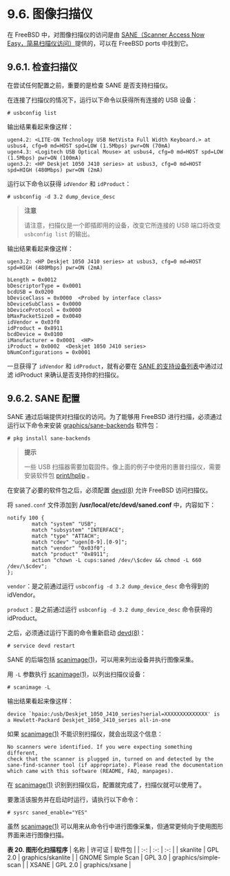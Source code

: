 # 9.6. 图像扫描仪

在 FreeBSD 中，对图像扫描仪的访问是由 [SANE（Scanner Access Now Easy，简易扫描仪访问）](http://www.sane-project.org/)提供的，可以在 FreeBSD ports 中找到它。

## 9.6.1. 检查扫描仪

在尝试任何配置之前，重要的是检查 SANE 是否支持扫描仪。

在连接了扫描仪的情况下，运行以下命令以获得所有连接的 USB 设备：

```shell-sessionl
# usbconfig list
```

输出结果看起来像这样：

```shell-sessionl
ugen4.2: <LITE-ON Technology USB NetVista Full Width Keyboard.> at usbus4, cfg=0 md=HOST spd=LOW (1.5Mbps) pwr=ON (70mA)
ugen4.3: <Logitech USB Optical Mouse> at usbus4, cfg=0 md=HOST spd=LOW (1.5Mbps) pwr=ON (100mA)
ugen3.2: <HP Deskjet 1050 J410 series> at usbus3, cfg=0 md=HOST spd=HIGH (480Mbps) pwr=ON (2mA)
```

运行以下命令以获得 `idVendor` 和 `idProduct`：

```shell-sessionl
# usbconfig -d 3.2 dump_device_desc
```

> **注意**
>
> 请注意，扫描仪是一个即插即用的设备，改变它所连接的 USB 端口将改变 `usbconfig list` 的输出。

输出结果看起来像这样：

```shell-sessionl
ugen3.2: <HP Deskjet 1050 J410 series> at usbus3, cfg=0 md=HOST spd=HIGH (480Mbps) pwr=ON (2mA)

bLength = 0x0012
bDescriptorType = 0x0001
bcdUSB = 0x0200
bDeviceClass = 0x0000  <Probed by interface class>
bDeviceSubClass = 0x0000
bDeviceProtocol = 0x0000
bMaxPacketSize0 = 0x0040
idVendor = 0x03f0
idProduct = 0x8911
bcdDevice = 0x0100
iManufacturer = 0x0001  <HP>
iProduct = 0x0002  <Deskjet 1050 J410 series>
bNumConfigurations = 0x0001
```

一旦获得了 `idVendor` 和 `idProduct`，就有必要在 [SANE 的支持设备列表](http://www.sane-project.org/lists/sane-mfgs-cvs.html)中通过过滤 idProduct 来确认是否支持你的扫描仪。

## 9.6.2. SANE 配置

SANE 通过后端提供对扫描仪的访问。为了能够用 FreeBSD 进行扫描，必须通过运行以下命令来安装 [graphics/sane-backends](https://cgit.freebsd.org/ports/tree/graphics/sane-backends/) 软件包：

```shell-sessionl
# pkg install sane-backends
```

> **提示**
>
> 一些 USB 扫描器需要加载固件。像上面的例子中使用的惠普扫描仪，需要安装软件包 [print/hplip](https://cgit.freebsd.org/ports/tree/print/hplip/) 。

在安装了必要的软件包之后，必须配置 [devd(8)](https://man.freebsd.org/cgi/man.cgi?query=devd&sektion=8&format=html) 允许 FreeBSD 访问扫描仪。

将 `saned.conf` 文件添加到 **/usr/local/etc/devd/saned.conf** 中，内容如下：

```shell-sessionl
notify 100 {
        match "system" "USB";
        match "subsystem" "INTERFACE";
        match "type" "ATTACH";
        match "cdev" "ugen[0-9].[0-9]";
        match "vendor" "0x03f0";
        match "product" "0x8911";
        action "chown -L cups:saned /dev/\$cdev && chmod -L 660 /dev/\$cdev";
};
```

`vendor`：是之前通过运行 `usbconfig -d 3.2 dump_device_desc` 命令得到的 idVendor。

`product`：是之前通过运行 `usbconfig -d 3.2 dump_device_desc` 命令获得的 idProduct。

之后，必须通过运行下面的命令重新启动 [devd(8)](https://man.freebsd.org/cgi/man.cgi?query=devd&sektion=8&format=html)：

```shell-sessionl
# service devd restart
```

SANE 的后端包括 [scanimage(1)](https://man.freebsd.org/cgi/man.cgi?query=scanimage&sektion=1&format=html)，可以用来列出设备并执行图像采集。

用 `-L` 参数执行 [scanimage(1)](https://man.freebsd.org/cgi/man.cgi?query=scanimage&sektion=1&format=html)，以列出扫描仪设备：

```shell-sessionl
# scanimage -L
```

输出结果看起来像这样：

```shell-sessionl
device `hpaio:/usb/Deskjet_1050_J410_series?serial=XXXXXXXXXXXXXX' is a Hewlett-Packard Deskjet_1050_J410_series all-in-one
```

如果 [scanimage(1)](https://man.freebsd.org/cgi/man.cgi?query=scanimage&sektion=1&format=html) 不能识别扫描仪，就会出现这个信息：

```shell-sessionl
No scanners were identified. If you were expecting something different,
check that the scanner is plugged in, turned on and detected by the
sane-find-scanner tool (if appropriate). Please read the documentation
which came with this software (README, FAQ, manpages).
```

在 [scanimage(1)](https://man.freebsd.org/cgi/man.cgi?query=scanimage&sektion=1&format=html) 识别到扫描仪后，配置就完成了，扫描仪就可以使用了。

要激活该服务并在启动时运行，请执行以下命令：

```shell-sessionl
# sysrc saned_enable="YES"
```

虽然 [scanimage(1)](https://man.freebsd.org/cgi/man.cgi?query=scanimage&sektion=1&format=html) 可以用来从命令行中进行图像采集，但通常更倾向于使用图形界面来进行图像扫描。

**表 20. 图形化扫描程序**
| 名称 | 许可证 | 软件包 |
| :-: | :-: | :-: |
| skanlite | GPL 2.0 | graphics/skanlite |
| GNOME Simple Scan | GPL 3.0 | graphics/simple-scan |
| XSANE | GPL 2.0 | graphics/xsane |
